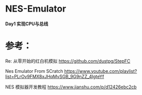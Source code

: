 # NES-Emulator

#### Day1 实现CPU与总线











# 参考：

Re: 从零开始的红白机模拟	https://github.com/dustpg/StepFC

Nes Emulator From SCratch 	https://www.youtube.com/playlist?list=PLrOv9FMX8xJHqMvSGB_9G9nZZ_4IgteYf

NES 模拟器开发教程 	https://www.jianshu.com/p/d12426ebc2cb
